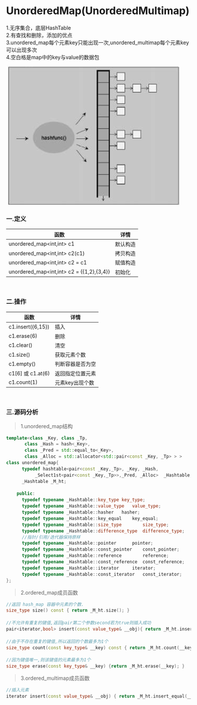 # UnorderedMap(UnorderedMultimap)

1.无序集合，底层HashTable<br>
2.有查找和删除，添加的优点<br>
3.unordered_map每个元素key只能出现一次,unordered_multimap每个元素key可以出现多次<br>
4.空白格是map中的key与value的数据包

![](../../img/17.png)

### 一.定义

函数|详情
--|--
unordered_map<int,int\> c1|默认构造
unordered_map<int,int\> c2(c1)|拷贝构造
unordered_map<int,int\> c2 = c1|赋值构造
unordered_map<int,int\> c2 = {{1,2},{3,4}}|初始化

<br>

### 二.操作

函数|详情
--|--
c1.insert({6,15})|插入
c1.erase(6)|删除
c1.clear()|清空
c1.size()|获取元素个数
c1.empty()|判断容器是否为空
c1[6] 或 c1.at(6)|返回指定位置元素
c1.count(1)|元素key出现个数

<br>

### 三.源码分析

>1.unordered_map结构

```cpp
template<class _Key, class _Tp,
	   class _Hash = hash<_Key>,
	   class _Pred = std::equal_to<_Key>,
	   class _Alloc = std::allocator<std::pair<const _Key, _Tp> > >
class unordered_map{
      typedef hashtable<pair<const _Key,_Tp>, _Key, _Hash,
      	   _Select1st<pair<const _Key,_Tp>>,_Pred, _Alloc>  _Hashtable;
      _Hashtable _M_ht;

    public:
      typedef typename _Hashtable::key_type	key_type;
      typedef typename _Hashtable::value_type	value_type;
      typedef typename _Hashtable::hasher	hasher;
      typedef typename _Hashtable::key_equal	key_equal;
      typedef typename _Hashtable::size_type		size_type;
      typedef typename _Hashtable::difference_type	difference_type;
      //指针/引用/迭代器保持原样
      typedef typename _Hashtable::pointer		pointer;
      typedef typename _Hashtable::const_pointer	const_pointer;
      typedef typename _Hashtable::reference		reference;
      typedef typename _Hashtable::const_reference	const_reference;
      typedef typename _Hashtable::iterator		iterator;
      typedef typename _Hashtable::const_iterator	const_iterator;
};
```

>2.ordered_map成员函数

```cpp
//返回 hash_map 容器中元素的个数.
size_type size() const { return _M_ht.size(); }
  
//不允许有重复的键值,返回pair第二个参数second若为true则插入成功
pair<iterator,bool> insert(const value_type& __obj){ return _M_ht.insert_unique(__obj); }
    
//由于不存在重复的键值,所以返回的个数最多为1个
size_type count(const key_type& __key) const { return _M_ht.count(__key); }

//因为键值唯一,则该键值的元素最多为1个
size_type erase(const key_type& __key) {return _M_ht.erase(__key); }  
```

>3.ordered_multimap成员函数

```cpp
//插入元素
iterator insert(const value_type& __obj) { return _M_ht.insert_equal(__obj); }
```

